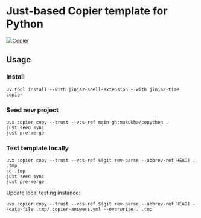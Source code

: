 # Just-based Copier template for Python
[![Copier](https://img.shields.io/endpoint?url=https://raw.githubusercontent.com/copier-org/copier/master/img/badge/badge-grayscale-border.json)](https://github.com/copier-org/copier)

## Usage

### Install

```shell
uv tool install --with jinja2-shell-extension --with jinja2-time copier
```

### Seed new project

```shell
uvx copier copy --trust --vcs-ref main gh:makukha/copython .
just seed sync
just pre-merge
```

### Test template locally

```shell
uvx copier copy --trust --vcs-ref $(git rev-parse --abbrev-ref HEAD) . .tmp
cd .tmp
just seed sync
just pre-merge
```

Update local testing instance:

```shell
uvx copier copy --trust --vcs-ref $(git rev-parse --abbrev-ref HEAD) --data-file .tmp/.copier-answers.yml --overwrite . .tmp
```
